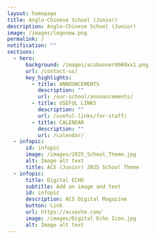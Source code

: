 ```yaml
---
layout: homepage
title: Anglo-Chinese School (Junior)
description: Anglo-Chinese School (Junior)
image: /images/logonew.png
permalink: /
notification: ""
sections:
  - hero:
      background: /images/acsbanner0069xx1.png
      url: /contact-us/
      key_highlights:
        - title: ANNOUNCEMENTS
          description: ""
          url: /our-school/announcements/
        - title: USEFUL LINKS
          description: ""
          url: /useful-links/for-staff/
        - title: CALENDAR
          description: ""
          url: /calendar/
  - infopic:
      id: infopic
      image: /images/2025_School_Theme.jpg
      alt: Image alt text
      title: ACS (Junior) 2025 School Theme
  - infopic:
      title: Digital ECHO
      subtitle: Add an image and text
      id: infopic
      description: ACS Digital Magazine
      button: Link
      url: https://acsecho.com/
      image: /images/Digital Echo Icon.jpg
      alt: Image alt text
---
```

